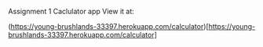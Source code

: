 Assignment 1 Caclulator app View it at:

(https://young-brushlands-33397.herokuapp.com/calculator)[https://young-brushlands-33397.herokuapp.com/calculator]

